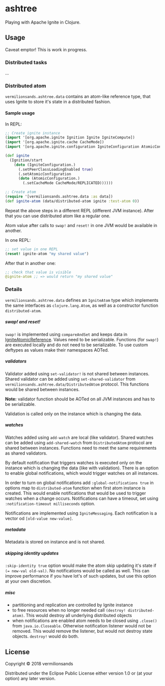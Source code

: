 # ashtree

Playing with Apache Ignite in Clojure. 

## Usage

Caveat emptor! This is work in progress.

### Distributed tasks

...

### Distributed atom

`vermilionsands.ashtree.data` contains an atom-like reference type, that uses Ignite to store it's state in a 
distributed fashion.

#### Sample usage

In REPL:

```clj
;; Create ignite instance
(import '[org.apache.ignite Ignition Ignite IgniteCompute])
(import '[org.apache.ignite.cache CacheMode])
(import '[org.apache.ignite.configuration IgniteConfiguration AtomicConfiguration])

(def ignite 
  (Ignition/start
    (doto (IgniteConfiguration.)
      (.setPeerClassLoadingEnabled true)
      (.setAtomicConfiguration
      (doto (AtomicConfiguration.)
        (.setCacheMode CacheMode/REPLICATED))))))

;; Create atom
(require '[vermilionsands.ashtree.data :as data])
(def ignite-atom (data/distributed-atom ignite :test-atom 0))
```

Repeat the above steps in a different REPL (different JVM instance). 
After that you can use distributed atom like a regular one.

Atom value after calls to `swap!` and `reset!` in one JVM would be available in another.

In one REPL:
```clj
;; set value in one REPL
(reset! ignite-atom "my shared value")
```

After that in another one:
```clj
;; check that value is visible
@ignite-atom ;; => would return "my shared value"
```

### Details

`vermilionsands.ashtree.data` defines an `IgniteAtom` type which implements the same interfaces as `clojure.lang.Atom`, 
as well as a constructor function `distributed-atom`.
 
##### swap! and reset!

`swap!` is implemented using `compareAndSet` and keeps data in 
[IgniteAtomicReference](https://apacheignite.readme.io/docs/atomic-types). Values need to be serializable.
Functions (for `swap!`) are executed locally and do not need to be serializable. To use custom deftypes as values make 
their namespaces AOTed.  

##### validators

Validator added using `set-validator!` is not shared between instances. Shared validator can be added using 
`set-shared-validator` from `vermilionsands.ashtree.data/DistributedAtom` protocol. This functions would be 
shared between instances.
  
**Note:** validator function should be AOTed on all JVM instances and has to be serializable.
    
Validation is called only on the instance which is changing the data.
 
##### watches
 
Watches added using `add-watch` are local (like validator). Shared watches can be added using `add-shared-watch` 
from `DistributedAtom` protocol are shared between instances. Functions need to meet the same requirements as shared 
validators.
  
By default notification that triggers watches is executed only on the instance which is changing the data (like with 
validation). 
There is an option to enable global notifications, which would trigger watches on all instances.
 
In order to turn on global notifications add `:global-notifications true` in options map to `distributed-atom` function when first 
atom instance is created.
This would enable notifications that would be used to trigger watches when a change occurs.
Notifications can have a timeout, set using `:notification-timeout milliseconds` option.

Notifications are implemented using `IgniteMessaging`. Each notification is a vector od `[old-value new-value]`.  
  
##### metadata

Metadata is stored on instance and is not shared.

##### skipping identity updates
`:skip-identity true` option would make the atom skip updating it's state if `(= new-val old-val)`. No notifications 
would be called as well. This can improve performance if you have lot's of such updates, but use this option at your own 
discretion. 

##### misc
  
* partitioning and replication are controlled by Ignite instance
* to free resources when no longer needed call `(destroy! distributed-atom)`. This would destroy all underlying 
  distributed objects
* when notifications are enabled atom needs to be closed using `.close()` from `java.io.Closeable`. 
  Otherwise notification listener would not be removed. This would remove the listener, but would not destroy 
  state objects. `destroy!` would do both.
  
 
## License

Copyright © 2018 vermilionsands

Distributed under the Eclipse Public License either version 1.0 or (at
your option) any later version.
